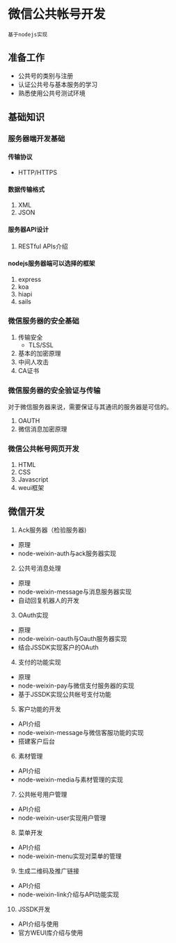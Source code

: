 # 微信公共帐号开发
    基于nodejs实现

## 准备工作
- 公共号的类别与注册
- 认证公共号与基本服务的学习
- 熟悉使用公共号测试环境

## 基础知识
### 服务器端开发基础
#### 传输协议
- HTTP/HTTPS

#### 数据传输格式
1. XML
2. JSON

#### 服务器API设计
1. RESTful APIs介绍

#### nodejs服务器端可以选择的框架
1. express
2. koa
3. hiapi
4. sails

### 微信服务器的安全基础
1. 传输安全
   - TLS/SSL
2. 基本的加密原理
3. 中间人攻击
4. CA证书

### 微信服务器的安全验证与传输
对于微信服务器来说，需要保证与其通讯的服务器是可信的。

1. OAUTH
2. 微信消息加密原理

### 微信公共帐号网页开发

1. HTML  
2. CSS  
3. Javascript  
4. weui框架  

## 微信开发  
 
1. Ack服务器（检验服务器)  
  - 原理
  - node-weixin-auth与ack服务器实现
2. 公共号消息处理  
  - 原理
  - node-weixin-message与消息服务器实现
  - 自动回复机器人的开发
3. OAuth实现  
  - 原理
  - node-weixin-oauth与Oauth服务器实现
  - 结合JSSDK实现客户的OAuth
4. 支付的功能实现  
  - 原理
  - node-weixin-pay与微信支付服务器的实现
  - 基于JSSDK实现公共帐号支付功能
5. 客户功能的开发  
  - API介绍
  - node-weixin-message与微信客服功能的实现
  - 搭建客户后台
6. 素材管理  
  - API介绍
  - node-weixin-media与素材管理的实现
7. 公共帐号用户管理  
  - API介绍
  - node-weixin-user实现用户管理
8. 菜单开发  
  - API介绍
  - node-weixin-menu实现对菜单的管理
9. 生成二维码及推广链接  
  - API介绍
  - node-weixin-link介绍与API功能实现
10. JSSDK开发  
  - API介绍与使用
  - 官方WEUI库介绍与使用
